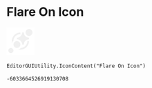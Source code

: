 # Flare On Icon
![](/img/Flare%20On%20Icon.png)

``` CSharp
EditorGUIUtility.IconContent("Flare On Icon")
```
```
-6033664526919130708
```
